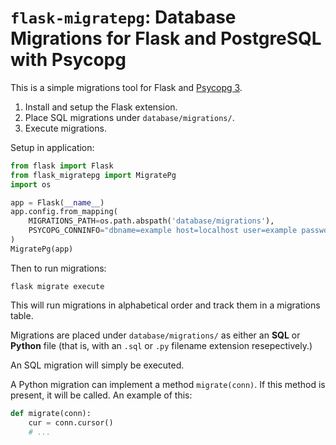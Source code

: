 # `flask-migratepg`: Database Migrations for Flask and PostgreSQL with Psycopg

This is a simple migrations tool for Flask and [Psycopg 3](https://www.psycopg.org/psycopg3/).

 1. Install and setup the Flask extension.
 2. Place SQL migrations under `database/migrations/`.
 3. Execute migrations.

Setup in application:

````python
from flask import Flask
from flask_migratepg import MigratePg
import os

app = Flask(__name__)
app.config.from_mapping(
    MIGRATIONS_PATH=os.path.abspath('database/migrations'),
    PSYCOPG_CONNINFO="dbname=example host=localhost user=example password=secret"
)
MigratePg(app)
````

Then to run migrations:

```
flask migrate execute
```

This will run migrations in alphabetical order and track them in a migrations table.

Migrations are placed under `database/migrations/` as either an **SQL** or **Python** file
(that is, with an `.sql` or `.py` filename extension resepectively.)

An SQL migration will simply be executed.

A Python migration can implement a method `migrate(conn)`. If this method is
present, it will be called. An example of this:

````python
def migrate(conn):
    cur = conn.cursor()
    # ...
````
